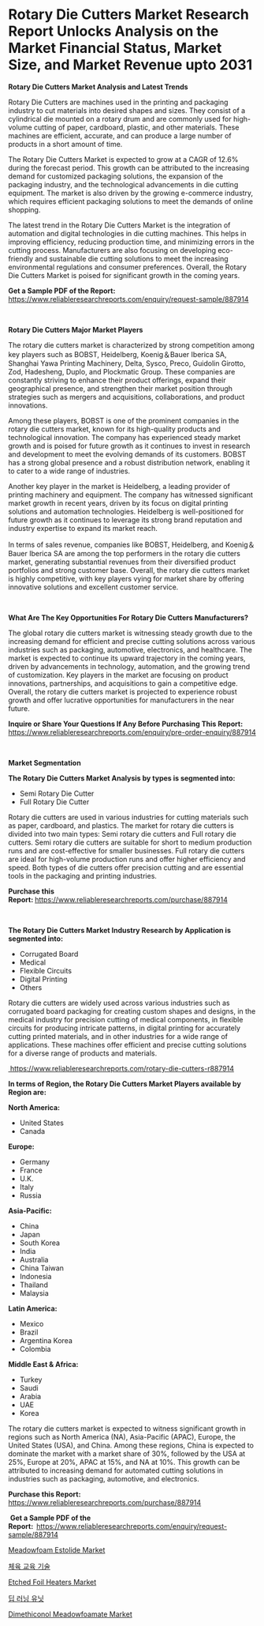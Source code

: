 <p><h1>Rotary Die Cutters Market Research Report Unlocks Analysis on the Market Financial Status, Market Size, and Market Revenue upto 2031</h1></p><p><strong>Rotary Die Cutters Market Analysis and Latest Trends</strong></p>
<p><p>Rotary Die Cutters are machines used in the printing and packaging industry to cut materials into desired shapes and sizes. They consist of a cylindrical die mounted on a rotary drum and are commonly used for high-volume cutting of paper, cardboard, plastic, and other materials. These machines are efficient, accurate, and can produce a large number of products in a short amount of time.</p><p>The Rotary Die Cutters Market is expected to grow at a CAGR of 12.6% during the forecast period. This growth can be attributed to the increasing demand for customized packaging solutions, the expansion of the packaging industry, and the technological advancements in die cutting equipment. The market is also driven by the growing e-commerce industry, which requires efficient packaging solutions to meet the demands of online shopping.</p><p>The latest trend in the Rotary Die Cutters Market is the integration of automation and digital technologies in die cutting machines. This helps in improving efficiency, reducing production time, and minimizing errors in the cutting process. Manufacturers are also focusing on developing eco-friendly and sustainable die cutting solutions to meet the increasing environmental regulations and consumer preferences. Overall, the Rotary Die Cutters Market is poised for significant growth in the coming years.</p></p>
<p><strong>Get a Sample PDF of the Report:&nbsp;</strong> <a href="https://www.reliableresearchreports.com/enquiry/request-sample/887914">https://www.reliableresearchreports.com/enquiry/request-sample/887914</a></p>
<p>&nbsp;</p>
<p><strong>Rotary Die Cutters Major Market Players</strong></p>
<p><p>The rotary die cutters market is characterized by strong competition among key players such as BOBST, Heidelberg, Koenig＆Bauer Iberica SA, Shanghai Yawa Printing Machinery, Delta, Sysco, Preco, Guidolin Girotto, Zod, Hadesheng, Duplo, and Plockmatic Group. These companies are constantly striving to enhance their product offerings, expand their geographical presence, and strengthen their market position through strategies such as mergers and acquisitions, collaborations, and product innovations.</p><p>Among these players, BOBST is one of the prominent companies in the rotary die cutters market, known for its high-quality products and technological innovation. The company has experienced steady market growth and is poised for future growth as it continues to invest in research and development to meet the evolving demands of its customers. BOBST has a strong global presence and a robust distribution network, enabling it to cater to a wide range of industries.</p><p>Another key player in the market is Heidelberg, a leading provider of printing machinery and equipment. The company has witnessed significant market growth in recent years, driven by its focus on digital printing solutions and automation technologies. Heidelberg is well-positioned for future growth as it continues to leverage its strong brand reputation and industry expertise to expand its market reach.</p><p>In terms of sales revenue, companies like BOBST, Heidelberg, and Koenig＆Bauer Iberica SA are among the top performers in the rotary die cutters market, generating substantial revenues from their diversified product portfolios and strong customer base. Overall, the rotary die cutters market is highly competitive, with key players vying for market share by offering innovative solutions and excellent customer service.</p></p>
<p>&nbsp;</p>
<p><strong>What Are The Key Opportunities For Rotary Die Cutters Manufacturers?</strong></p>
<p><p>The global rotary die cutters market is witnessing steady growth due to the increasing demand for efficient and precise cutting solutions across various industries such as packaging, automotive, electronics, and healthcare. The market is expected to continue its upward trajectory in the coming years, driven by advancements in technology, automation, and the growing trend of customization. Key players in the market are focusing on product innovations, partnerships, and acquisitions to gain a competitive edge. Overall, the rotary die cutters market is projected to experience robust growth and offer lucrative opportunities for manufacturers in the near future.</p></p>
<p><strong>Inquire or Share Your Questions If Any Before Purchasing This Report:</strong> <a href="https://www.reliableresearchreports.com/enquiry/pre-order-enquiry/887914">https://www.reliableresearchreports.com/enquiry/pre-order-enquiry/887914</a></p>
<p>&nbsp;</p>
<p><strong>Market Segmentation</strong></p>
<p><strong>The Rotary Die Cutters Market Analysis by types is segmented into:</strong></p>
<p><ul><li>Semi Rotary Die Cutter</li><li>Full Rotary Die Cutter</li></ul></p>
<p><p>Rotary die cutters are used in various industries for cutting materials such as paper, cardboard, and plastics. The market for rotary die cutters is divided into two main types: Semi rotary die cutters and Full rotary die cutters. Semi rotary die cutters are suitable for short to medium production runs and are cost-effective for smaller businesses. Full rotary die cutters are ideal for high-volume production runs and offer higher efficiency and speed. Both types of die cutters offer precision cutting and are essential tools in the packaging and printing industries.</p></p>
<p><strong>Purchase this Report:&nbsp;</strong><a href="https://www.reliableresearchreports.com/purchase/887914">https://www.reliableresearchreports.com/purchase/887914</a></p>
<p>&nbsp;</p>
<p><strong>The Rotary Die Cutters Market Industry Research by Application is segmented into:</strong></p>
<p><ul><li>Corrugated Board</li><li>Medical</li><li>Flexible Circuits</li><li>Digital Printing</li><li>Others</li></ul></p>
<p><p>Rotary die cutters are widely used across various industries such as corrugated board packaging for creating custom shapes and designs, in the medical industry for precision cutting of medical components, in flexible circuits for producing intricate patterns, in digital printing for accurately cutting printed materials, and in other industries for a wide range of applications. These machines offer efficient and precise cutting solutions for a diverse range of products and materials.</p></p>
<p><a href="https://www.reliableresearchreports.com/rotary-die-cutters-r887914">&nbsp;https://www.reliableresearchreports.com/rotary-die-cutters-r887914</a></p>
<p><strong>In terms of Region, the Rotary Die Cutters Market Players available by Region are:</strong></p>
<p>
    <p> <strong> North America: </strong>
        <ul>
            <li>United States</li>
            <li>Canada</li>
        </ul>
        </p> 
    <p> <strong> Europe: </strong>
        <ul>
            <li>Germany</li>
            <li>France</li>
            <li>U.K.</li>
            <li>Italy</li>
            <li>Russia</li>
        </ul>
        </p> 
    <p> <strong> Asia-Pacific: </strong>
        <ul>
            <li>China</li>
            <li>Japan</li>
            <li>South Korea</li>
            <li>India</li>
            <li>Australia</li>
            <li>China Taiwan</li>
            <li>Indonesia</li>
            <li>Thailand</li>
            <li>Malaysia</li>
        </ul>
        </p> 
    <p> <strong> Latin America: </strong>
        <ul>
            <li>Mexico</li>
            <li>Brazil</li>
            <li>Argentina Korea</li>
            <li>Colombia</li>
        </ul>
        </p> 
    <p> <strong> Middle East & Africa: </strong>
        <ul>
            <li>Turkey</li>
            <li>Saudi</li>
            <li>Arabia</li>
            <li>UAE</li>
            <li>Korea</li>
        </ul>
    </p>
    </p>
<p><p>The rotary die cutters market is expected to witness significant growth in regions such as North America (NA), Asia-Pacific (APAC), Europe, the United States (USA), and China. Among these regions, China is expected to dominate the market with a market share of 30%, followed by the USA at 25%, Europe at 20%, APAC at 15%, and NA at 10%. This growth can be attributed to increasing demand for automated cutting solutions in industries such as packaging, automotive, and electronics.</p></p>
<p><strong>Purchase this Report: </strong><a href="https://www.reliableresearchreports.com/purchase/887914">https://www.reliableresearchreports.com/purchase/887914</a></p>
<p>&nbsp;<strong>Get a Sample PDF of the Report:&nbsp;&nbsp;</strong><a href="https://www.reliableresearchreports.com/enquiry/request-sample/887914">https://www.reliableresearchreports.com/enquiry/request-sample/887914</a></p>
<p><strong></strong></p>
<p><p><a href="https://issuu.com/reportprime-2/docs/meadowfoam-estolide-market-size-2030.pptx">Meadowfoam Estolide Market</a></p><p><a href="https://github.com/TobyKub4685/Market-Research-Report-List-1/blob/main/573263327204.md">체육 교육 기술</a></p><p><a href="https://github.com/jaidynmorantestelletmjzya/Market-Research-Report-List-2/blob/main/etched-foil-heaters-market.md">Etched Foil Heaters Market</a></p><p><a href="https://github.com/mpodehpw07370073/Market-Research-Report-List-1/blob/main/279796839515.md">딥 러닝 유닛</a></p><p><a href="https://issuu.com/reportprime-2/docs/dimethiconol-meadowfoamate-market-size-2030.pptx">Dimethiconol Meadowfoamate Market</a></p></p>